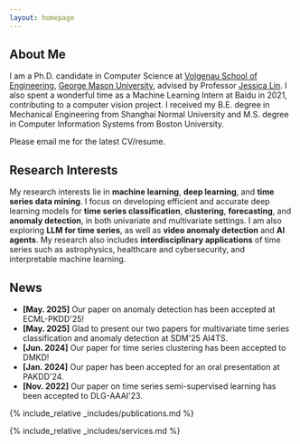 ```yaml
---
layout: homepage
---
```


## About Me

I am a Ph.D. candidate in Computer Science at [Volgenau School of Engineering](https://volgenau.gmu.edu), [George Mason University](https://www.gmu.edu/), advised by Professor [Jessica Lin](https://cs.gmu.edu/~jessica/). I also spent a wonderful time as a Machine Learning Intern at Baidu in 2021, contributing to a computer vision project. I received my B.E. degree in Mechanical Engineering from Shanghai Normal University and M.S. degree in Computer Information Systems from Boston University.

Please email me for the latest CV/resume.

## Research Interests

My research interests lie in **machine learning**, **deep learning**, and **time series data mining**. I focus on developing efficient and accurate deep learning models for **time series classification**, **clustering**, **forecasting**, and **anomaly detection**, in both univariate and multivariate settings. I am also exploring **LLM for time series**, as well as **video anomaly detection** and **AI agents**. My research also includes **interdisciplinary applications** of time series such as astrophysics, healthcare and cybersecurity, and interpretable machine learning.

## News
- **[May. 2025]** Our paper on anomaly detection has been accepted at ECML-PKDD'25!
- **[May. 2025]** Glad to present our two papers for multivariate time series classification and anomaly detection at SDM'25 AI4TS.
- **[Jun. 2024]** Our paper for time series clustering has been accepted to DMKD!
- **[Jan. 2024]** Our paper has been accepted for an oral presentation at PAKDD'24.
- **[Nov. 2022]** Our paper on time series semi-supervised learning has been accepted to DLG-AAAI'23.

{% include_relative _includes/publications.md %}

{% include_relative _includes/services.md %}
